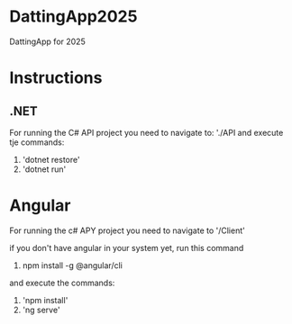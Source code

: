 # DattingApp2025
DattingApp for 2025

# Instructions
## .NET
For running the C# API project you need to navigate to:
'./API and execute tje commands:

1. 'dotnet restore'
1. 'dotnet run'

# Angular
For running the c# APY project you need to navigate to '/Client' 

if you don't have angular in your system yet, run this command
1. npm install -g @angular/cli

and execute the commands:

1. 'npm install'
1. 'ng serve' 

